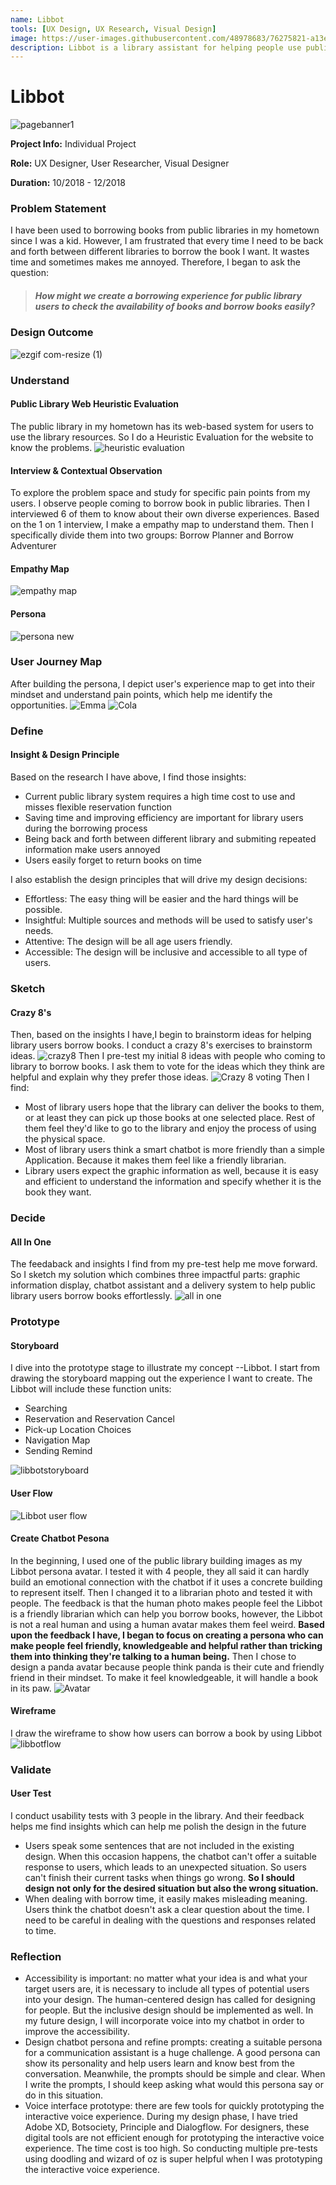 ```yaml
---
name: Libbot
tools: [UX Design, UX Research, Visual Design]
image: https://user-images.githubusercontent.com/48978683/76275821-a13e1300-625a-11ea-8a27-650758406cc4.png
description: Libbot is a library assistant for helping people use public library resources
---
```

# Libbot 
![pagebanner1](https://user-images.githubusercontent.com/48978683/76275780-89ff2580-625a-11ea-8e38-f308d39dc883.png)

**Project Info:**    Individual Project

**Role:**    UX Designer, User Researcher, Visual Designer

**Duration:**    10/2018 - 12/2018

### Problem Statement

I have been used to borrowing books from public libraries in my hometown since I was a kid. However, I am frustrated that every time I need to be back and forth between different libraries to borrow the book I want. It wastes time and sometimes makes me annoyed. Therefore, I began to ask the question:

>##### How might we create a borrowing experience for public library users to check the availability of books and borrow books easily?

### Design Outcome
![ezgif com-resize (1)](https://user-images.githubusercontent.com/48978683/76723918-62f39880-671f-11ea-8b76-f35630beb9e4.gif)


### Understand


#### Public Library Web Heuristic Evaluation
The public library in my hometown has its web-based system for users to use the library resources. So I do a Heuristic Evaluation for the website to know the problems.
![heuristic evaluation](https://user-images.githubusercontent.com/48978683/75280559-ab343080-57db-11ea-9d33-04a0fddaf53f.png "H E")


#### Interview & Contextual Observation

To explore the problem space and study for specific pain points from my users. I observe people coming to borrow book in public libraries. Then I interviewed 6 of them to know about their own diverse experiences. Based on the 1 on 1 interview, I make a empathy map to understand them. Then I specifically divide them into two groups: Borrow Planner and Borrow Adventurer

#### Empathy Map
![empathy map](https://user-images.githubusercontent.com/48978683/75614725-a76d1a80-5b09-11ea-8ad5-19aea19172ca.jpg)

#### Persona
![persona new](https://user-images.githubusercontent.com/48978683/75616010-43eae900-5b19-11ea-881e-2eabe63f185c.png)

###  User Journey Map
After building the persona, I depict user's experience map to get into their mindset and understand pain points, which help me identify the opportunities.
![Emma](https://user-images.githubusercontent.com/48978683/75709523-d2ce4180-5c90-11ea-87fb-6628a638055e.png)
![Cola](https://user-images.githubusercontent.com/48978683/75709691-2b9dda00-5c91-11ea-8f34-3b6d2fea2ead.png)

### Define
#### Insight & Design Principle
Based on the research I have above, I find those insights:

- Current public library system requires a high time cost to use and misses flexible reservation function
- Saving time and improving efficiency are important for library users during the borrowing process
- Being back and forth between different library and submiting repeated information make users annoyed
- Users easily forget to return books on time

I also establish the design principles that will drive my design decisions:

- Effortless: The easy thing will be easier and the hard things will be possible.
- Insightful: Multiple sources and methods will be used to satisfy user's needs.
- Attentive: The design will be all age users friendly.
- Accessible: The design will be inclusive and accessible to all type of users.

### Sketch
#### Crazy 8's
Then, based on the insights I have,I begin to brainstorm ideas for helping library users borrow books. I conduct a crazy 8's exercises to brainstorm ideas.
![crazy8](https://user-images.githubusercontent.com/48978683/75837746-cb439100-5d93-11ea-8e8a-dba955273a29.png)
Then I pre-test my initial 8 ideas with people who coming to library to borrow books. I ask them to vote for the ideas which they think are helpful and explain why they prefer those ideas. 
![Crazy 8 voting](https://user-images.githubusercontent.com/48978683/75837749-ce3e8180-5d93-11ea-8c38-8f7156bf4783.png)
Then I find:

- Most of library users hope that the library can deliver the books to them, or at least they can pick up those books at one selected place. Rest of them feel they'd like to go to the library and enjoy the process of using the physical space.
- Most of library users think a smart chatbot is more friendly than a simple Application. Because it makes them feel like a friendly librarian.
- Library users expect the graphic information as well, because it is easy and efficient to understand the information and specify whether it is the book they want.

### Decide
#### All In One
The feedaback and insights I find from my pre-test help me move forward. So I sketch my solution which combines three impactful parts: graphic information display, chatbot assistant and a delivery system to help public library users borrow books effortlessly.
![all in one](https://user-images.githubusercontent.com/48978683/75845181-57f74a80-5da6-11ea-9705-b6fc96feb59c.png)

### Prototype
#### Storyboard
I dive into the prototype stage to illustrate my concept --Libbot. I start from drawing the storyboard mapping out the experience I want to create. The Libbot will include these function units:
- Searching 
- Reservation and Reservation Cancel 
- Pick-up Location Choices 
- Navigation Map 
- Sending Remind 

![libbotstoryboard](https://user-images.githubusercontent.com/48978683/75923689-9c7cf780-5e33-11ea-8612-a3e58646d451.png)

#### User Flow

![Libbot user flow](https://user-images.githubusercontent.com/48978683/76050174-873bc200-5f34-11ea-85e6-28d40080251d.png)

#### Create Chatbot Pesona
In the beginning, I used one of the public library building images as my Libbot persona avatar. I tested it with 4 people, they all said it can hardly build an emotional connection with the chatbot if it uses a concrete building to represent itself. Then I changed it to a librarian photo and tested it with people. The feedback is that the human photo makes people feel the Libbot is a friendly librarian which can help you borrow books, however, the Libbot is not a real human and using a human avatar makes them feel weird. **Based upon the feedback I have, I began to focus on creating a persona who can make people feel friendly, knowledgeable and helpful rather than tricking them into thinking they're talking to a human being.** Then I chose to design a panda avatar because people think panda is their cute and friendly friend in their mindset. To make it feel knowledgeable, it will handle a book in its paw. 
![Avatar](https://user-images.githubusercontent.com/48978683/76251985-6322fe00-621e-11ea-9fb4-236933956e13.png)

#### Wireframe
I draw the wireframe to show how users can borrow a book by using Libbot
![libbotflow](https://user-images.githubusercontent.com/48978683/76265351-ae4b0a00-623a-11ea-8e2e-e68a593a91c6.png)

### Validate
#### User Test
I conduct usability tests with 3 people in the library. And their feedback helps me find insights which can help me polish the design in the future

- Users speak some sentences that are not included in the existing design. When this occasion happens, the chatbot can't offer a suitable response to users, which leads to an unexpected situation. So users can't finish their current tasks when things go wrong. **So I should design not only for the desired situation but also the wrong situation.**
- When dealing with borrow time, it easily makes misleading meaning. Users think the chatbot doesn't ask a clear question about the time. I need to be careful in dealing with the questions and responses related to time.

### Reflection

- Accessibility is important: no matter what your idea is and what your target users are, it is necessary to include all types of potential users into your design. The human-centered design has called for designing for people. But the inclusive design should be implemented as well. In my future design, I will incorporate voice into my chatbot in order to improve the accessibility.
- Design chatbot persona and refine prompts: creating a suitable persona for a communication assistant is a huge challenge. A good persona can show its personality and help users learn and know best from the conversation. Meanwhile, the prompts should be simple and clear. When I write the prompts, I should keep asking what would this persona say or do in this situation.
- Voice interface prototype: there are few tools for quickly prototyping the interactive voice experience. During my design phase, I have tried Adobe XD, Botsociety, Principle and Dialogflow. For designers, these digital tools are not efficient enough for prototyping the interactive voice experience. The time cost is too high. So conducting multiple pre-tests using doodling and wizard of oz is super helpful when I was prototyping the interactive voice experience. 

